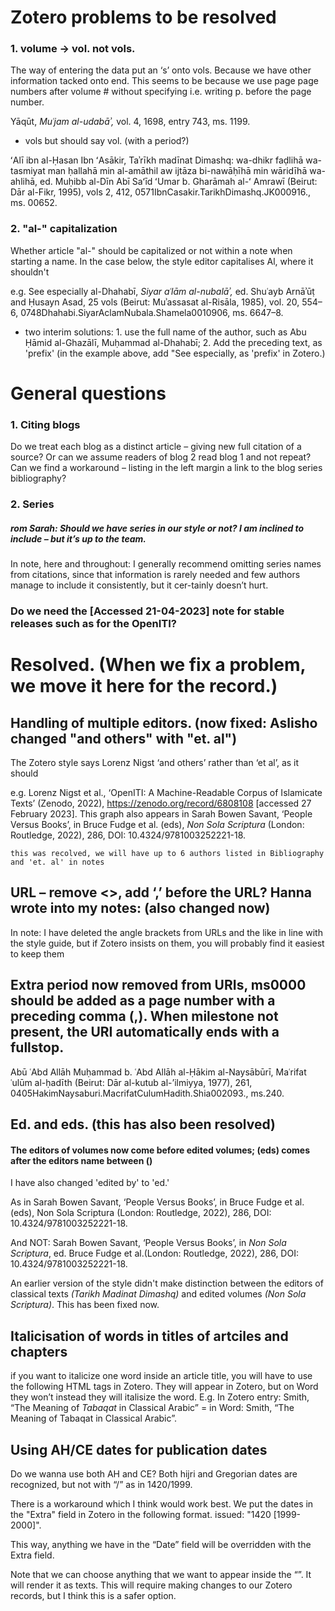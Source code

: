# Zotero problems to be resolved




### 1. volume -> vol. not vols.

The way of entering the data put an ‘s’ onto vols. Because we have other information tacked onto end. This seems to be because we use page page numbers after volume # without specifying i.e. writing p. before the page number. 

Yāqūt, _Muʿjam al-udabāʾ,_ vol. 4, 1698, entry 743, ms. 1199.

 - vols but should say vol. (with a period?)
 
ʻAlī ibn al-Ḥasan Ibn ʻAsākir, Taʾrīkh madīnat Dimashq: wa-dhikr faḍlihā wa-tasmiyat man ḥallahā min al-amāthil aw ijtāza bi-nawāḥīhā min wāridīhā wa-ahlihā, ed. Muḥibb al-Dīn Abī Saʻīd ʻUmar b. Gharāmah al-ʻ Amrawī (Beirut: Dār al-Fikr, 1995), vols 2, 412, 0571IbnCasakir.TarikhDimashq.JK000916., ms. 00652.

### 2. "al-" capitalization
Whether article "al-" should be capitalized or not within a note when starting a name. In the case below, the style editor capitalises Al, where it shouldn't

e.g. See especially al-Dhahabī, _Siyar aʿlām al-nubalāʾ,_ ed. Shuʿayb Arnāʾūṭ and Ḥusayn Asad, 25 vols (Beirut: Muʾassasat al-Risāla, 1985), vol. 20, 554–6, 0748Dhahabi.SiyarAclamNubala.Shamela0010906, ms. 6647–8.
- two interim solutions: 1. use the full name of the author, such as Abu Ḥāmid al-Ghazālī, Muḥammad al-Dhahabī; 2. Add the preceding text, as 'prefix' (in the example above, add "See especially, as 'prefix' in Zotero.)


 



# General questions

### 1. Citing blogs
Do we treat each blog as a distinct article – giving new full citation of a source? Or can we assume readers of blog 2 read blog 1 and not repeat? Can we find a workaround – listing in the left margin a link to the blog series bibliography?

### 2. Series
##### rom Sarah: Should we have series in our style or not? I am inclined to include – but it’s up to the team. 
In note, here and throughout: I generally recommend omitting series names from citations, since that information is rarely needed and few authors manage to include it consistently, but it cer-tainly doesn’t hurt.

### Do we need the [Accessed 21-04-2023] note for stable releases such as for the OpenITI?


# Resolved. (When we fix a problem, we move it here for the record.)

##	Handling of multiple editors. (now fixed: Aslisho changed "and others" with "et. al")

The Zotero style says Lorenz Nigst ‘and others’ rather than ‘et al’, as it should 

e.g. Lorenz Nigst et al., ‘OpenITI: A Machine-Readable Corpus of Islamicate Texts’ (Zenodo, 2022), https://zenodo.org/record/6808108 [accessed 27 February 2023].
This graph also appears in Sarah Bowen Savant, ‘People Versus Books’, in Bruce Fudge et al. (eds), _Non Sola Scriptura_ (London: Routledge, 2022), 286, DOI: 10.4324/9781003252221-18.

`this was recolved, we will have up to 6 authors listed in Bibliography and 'et. al' in notes`

## URL – remove <>, add ‘,’ before the URL? Hanna wrote into my notes: (also changed now)
In note: I have  deleted the angle brackets from URLs and the like in line with the style guide, but if Zotero insists on them, you will probably find it easiest to keep them

##  Extra period now removed from URIs, ms0000 should be added as a page number with a preceding comma (,). When milestone not present, the URI automatically ends with a fullstop.
Abū ʿAbd Allāh Muḥammad b. ʿAbd Allāh al-Ḥākim al-Naysābūrī, Maʿrifat ʿulūm al-ḥadīth (Beirut: Dār al-kutub al-’ilmiyya, 1977), 261, 0405HakimNaysaburi.MacrifatCulumHadith.Shia002093., ms.240.

##  Ed. and eds. (this has also been resolved)
#### The editors of volumes now come before edited volumes; (eds) comes after the editors name between ()

I have also changed 'edited by' to 'ed.' 

As in Sarah Bowen Savant, ‘People Versus Books’, in Bruce Fudge et al. (eds), Non Sola Scriptura (London: Routledge, 2022), 286, DOI: 10.4324/9781003252221-18.

And NOT: Sarah Bowen Savant, ‘People Versus Books’, in  _Non Sola Scriptura_, ed. Bruce Fudge et al.(London: Routledge, 2022), 286, DOI: 10.4324/9781003252221-18.

An earlier version of the style didn't make distinction between the editors of classical texts _(Tarikh Madinat Dimashq)_ and edited volumes _(Non Sola Scriptura)_. This has been fixed now.

## Italicisation of words in titles of artciles and chapters
if you want to italicize one word inside an article title, you will have to use the following HTML tags in Zotero. They will appear in Zotero, but on Word they won’t instead they will italisize the word. E.g. In Zotero entry: Smith, “The Meaning of <i> Tabaqat </i> in Classical Arabic” = in Word: Smith, “The Meaning of Tabaqat in Classical Arabic”. 

## Using AH/CE dates for publication dates
Do we wanna use both AH and CE? Both hijri and Gregorian dates are recognized, but not with “/” as in 1420/1999.
 
There is a workaround which I think would work best. We put the dates in the "Extra" field in Zotero in the following format.
issued: "1420 [1999-2000]".

 This way, anything we have in the “Date” field will be overridden with the Extra field.
 
Note that we can choose anything that we want to appear inside the “”. It will render it as texts. This will require making changes to our Zotero records, but I think this is a safer option.